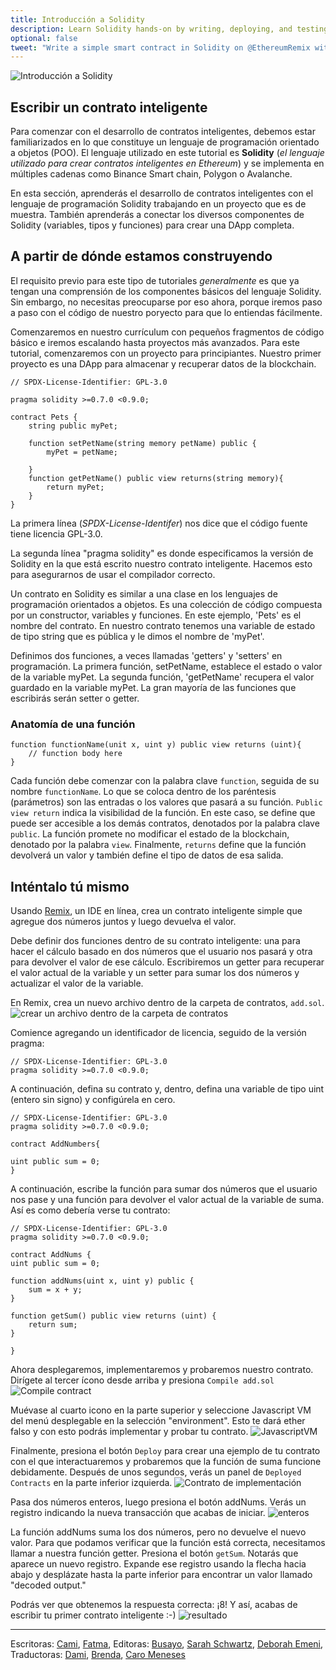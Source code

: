 ```yaml
---
title: Introducción a Solidity
description: Learn Solidity hands-on by writing, deploying, and testing your own simple smart contract in Remix.
optional: false
tweet: "Write a simple smart contract in Solidity on @EthereumRemix with #30DaysofWeb3 @womenbuildweb3 🔗"
---
```


![Introducción a Solidity](https://user-images.githubusercontent.com/15064710/180662387-02cf75b9-daf4-4a2d-ab07-0cf781453ce2.png)

## Escribir un contrato inteligente

Para comenzar con el desarrollo de contratos inteligentes, debemos estar familiarizados en lo que constituye un lenguaje de programación orientado a objetos (POO). El lenguaje utilizado en este tutorial es **Solidity** (_el lenguaje utilizado para crear contratos inteligentes en Ethereum_) y se implementa en múltiples cadenas como Binance Smart chain, Polygon o Avalanche.

En esta sección, aprenderás el desarrollo de contratos inteligentes con el lenguaje de programación Solidity trabajando en un proyecto que es de muestra. También aprenderás a conectar los diversos componentes de Solidity (variables, tipos y funciones) para crear una DApp completa.

## A partir de dónde estamos construyendo

El requisito previo para este tipo de tutoriales _generalmente_ es que ya tengan una comprensión de los componentes básicos del lenguaje Solidity. Sin embargo, no necesitas preocuparse por eso ahora, porque iremos paso a paso con el código de nuestro poryecto para que lo entiendas fácilmente.

Comenzaremos en nuestro currículum con pequeños fragmentos de código básico e iremos escalando hasta proyectos más avanzados. Para este tutorial, comenzaremos con un proyecto para principiantes. Nuestro primer proyecto es una DApp para almacenar y recuperar datos de la blockchain.

```solidity
// SPDX-License-Identifier: GPL-3.0

pragma solidity >=0.7.0 <0.9.0;

contract Pets {
    string public myPet;

    function setPetName(string memory petName) public {
        myPet = petName;

    }
    function getPetName() public view returns(string memory){
        return myPet;
    }
}

```

La primera línea (_SPDX-License-Identifer_) nos dice que el código fuente tiene licencia GPL-3.0.

La segunda línea "pragma solidity" es donde especificamos la versión de Solidity en la que está escrito nuestro contrato inteligente. Hacemos esto para asegurarnos de usar el compilador correcto.

Un contrato en Solidity es similar a una clase en los lenguajes de programación orientados a objetos. Es una colección de código compuesta por un constructor, variables y funciones. En este ejemplo, 'Pets' es el nombre del contrato. En nuestro contrato tenemos una variable de estado de tipo string que es pública y le dimos el nombre de 'myPet'.

Definimos dos funciones, a veces llamadas 'getters' y 'setters' en programación. La primera función, setPetName, establece el estado o valor de la variable myPet. La segunda función, 'getPetName' recupera el valor guardado en la variable myPet. La gran mayoría de las funciones que escribirás serán setter o getter.

### Anatomía de una función

```solidity
function functionName(unit x, uint y) public view returns (uint){
    // function body here
}
```

Cada función debe comenzar con la palabra clave `function`, seguida de su nombre `functionName`. Lo que se coloca dentro de los paréntesis (parámetros) son las entradas o los valores que pasará a su función. `Public view return` indica la visibilidad de la función. En este caso, se define que puede ser accesible a los demás contratos, denotados por la palabra clave `public`. La función promete no modificar el estado de la blockchain, denotado por la palabra `view`. Finalmente, `returns` define que la función devolverá un valor y también define el tipo de datos de esa salida.

## Inténtalo tú mismo

Usando [Remix](https://remix.ethereum.org/#optimize=false&runs=200&evmVersion=null&version=soljson-v0.8.7+commit.e28d00a7.js), un IDE en línea, crea un contrato inteligente simple que agregue dos números juntos y luego devuelva el valor.

Debe definir dos funciones dentro de su contrato inteligente: una para hacer el cálculo basado en dos números ​​que el usuario nos pasará y otra para devolver el valor de ese cálculo. Escribiremos un getter para recuperar el valor actual de la variable y un setter para sumar los dos números y actualizar el valor de la variable.

En Remix, crea un nuevo archivo dentro de la carpeta de contratos, `add.sol`.
![crear un archivo dentro de la carpeta de contratos](https://user-images.githubusercontent.com/15346823/179375354-bac53920-028d-4463-8998-675d8a8f57b5.png)

Comience agregando un identificador de licencia, seguido de la versión pragma:

```solidity
// SPDX-License-Identifier: GPL-3.0
pragma solidity >=0.7.0 <0.9.0;
```

A continuación, defina su contrato y, dentro, defina una variable de tipo uint (entero sin signo) y configúrela en cero.

```solidity
// SPDX-License-Identifier: GPL-3.0
pragma solidity >=0.7.0 <0.9.0;

contract AddNumbers{

uint public sum = 0;
}
```

A continuación, escribe la función para sumar dos números que el usuario nos pase y una función para devolver el valor actual de la variable de suma. Así es como debería verse tu contrato:

```solidity
// SPDX-License-Identifier: GPL-3.0
pragma solidity >=0.7.0 <0.9.0;

contract AddNums {
uint public sum = 0;

function addNums(uint x, uint y) public {
    sum = x + y;
}

function getSum() public view returns (uint) {
    return sum;
}

}
```
Ahora desplegaremos, implementaremos y probaremos nuestro contrato. Dirígete al tercer ícono desde arriba y presiona `Compile add.sol`
![Compile contract](https://user-images.githubusercontent.com/15346823/179375260-7b7fc34d-19e5-44f1-b549-c78c828c8085.png)

Muévase al cuarto icono en la parte superior y seleccione Javascript VM del menú desplegable en la selección "environment". Esto te dará ether falso y con esto podrás implementar y probar tu contrato.
![JavascriptVM](https://user-images.githubusercontent.com/15346823/179375210-bc843162-dcf0-4337-a9ed-2ca85a3fde7a.png)

Finalmente, presiona el botón `Deploy` para crear una ejemplo de tu contrato con el que interactuaremos y probaremos que la función de suma funcione debidamente. Después de unos segundos, verás un panel de `Deployed Contracts` en la parte inferior izquierda.
![Contrato de implementación](https://user-images.githubusercontent.com/15346823/179375283-76b327d1-185a-4060-a10b-5cef87545095.png)

Pasa dos números enteros, luego presiona el botón addNums. Verás un registro indicando la nueva transacción que acabas de iniciar.
![enteros](https://user-images.githubusercontent.com/15346823/179375306-905213b2-2b60-4f9d-832d-3cb1a7dd1f43.png)

La función addNums suma los dos números, pero no devuelve el nuevo valor. Para que podamos verificar que la función está correcta, necesitamos llamar a nuestra función getter. Presiona el botón `getSum`. Notarás que aparece un nuevo registro. Expande ese registro usando la flecha hacia abajo y desplázate hasta la parte inferior para encontrar un valor llamado "decoded output."

Podrás ver que obtenemos la respuesta correcta: ¡8! Y así, acabas de escribir tu primer contrato inteligente :-)
![resultado](https://user-images.githubusercontent.com/15346823/179375323-dd99fa72-84a3-460f-bcf3-d7d1a977f94d.png)

---

Escritoras: [Cami](https://twitter.com/camiinthisthang), [Fatma](https://twitter.com/fatima39_fatima),
Editoras: [Busayo](https://twitter.com/AmoweO), [Sarah Schwartz](https://twitter.com/schwartzswartz), [Deborah Emeni](https://twitter.com/_emeni_deborah),
Traductoras: [Dami](https://twitter.com/dakitidami), [Brenda](https://twitter.com/engineerbrenda), [Caro Meneses](https://twitter.com/carmedinat)
